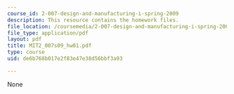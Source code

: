 ```yaml
---
course_id: 2-007-design-and-manufacturing-i-spring-2009
description: This resource contains the homework files.
file_location: /coursemedia/2-007-design-and-manufacturing-i-spring-2009/de6b768b017e2f83e47e38d56bbf3a93_MIT2_007s09_hw01.pdf
file_type: application/pdf
layout: pdf
title: MIT2_007s09_hw01.pdf
type: course
uid: de6b768b017e2f83e47e38d56bbf3a93

---
```

None